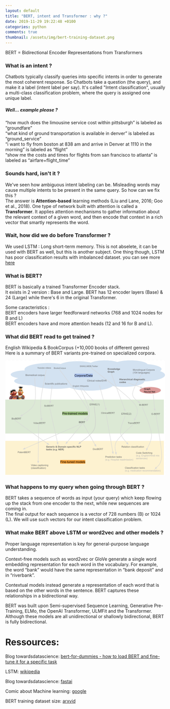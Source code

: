 ```yaml
---
layout: default
title: "BERT, intent and Transformer : why ?"
date: 2019-11-29 19:22:48 +0100
categories: python
comments: true
thumbnail: /assets/img/bert-training-dataset.png
---
```


BERT = Bidirectional Encoder Representations from Transformers

### What is an intent ?

Chatbots typically classify queries into specific intents in order to generate the most coherent response. So Chatbots take a question (the query), and make it a label (intent label per say). It's called "Intent classification", usually a multi-class classification problem, where the query is assigned one unique label.

##### Well... example please ?

“how much does the limousine service cost within pittsburgh” is labeled as “groundfare”  
“what kind of ground transportation is available in denver” is labeled as “ground_service”  
“i want to fly from boston at 838 am and arrive in Denver at 1110 in the morning” is labeled as “flight”  
“show me the costs and times for flights from san francisco to atlanta” is labeled as “airfare+flight_time”

### Sounds hard, isn't it ?

We've seen how ambiguous intent labeling can be. Misleading words may cause multiple intents to be present in the same query. So how can we fix this ?  
The answer is **Attention-based** learning methods (Liu and Lane, 2016; Goo et al., 2018). One type of network built with attention is called a **Transformer**. It applies attention mechanisms to gather information about the relevant context of a given word, and then encode that context in a rich vector that smartly represents the word.

### Wait, how did we do before Transformer ?

We used LSTM : Long short-term memory. This is not abselete, it can be used with BERT as well, but this is another subject. One thing though, LSTM has poor classification results with imbalanced dataset. you can see more [here](https://towardsdatascience.com/bert-for-dummies-step-by-step-tutorial-fb90890ffe03)

### What is BERT?

BERT is basically a trained Transformer Encoder stack.  
It exists in 2 version : Base and Large. BERT has 12 encoder layers (Base) & 24 (Large) while there's 6 in the original Transformer.

Some caracteristics :  
BERT encoders have larger feedforward networks (768 and 1024 nodes for B and L)  
BERT encoders have and more attention heads (12 and 16 for B and L).

### What did BERT read to get trained ?

English Wikipedia & BookCorpus (+10,000 books of different genres)  
Here is a summary of BERT variants pre-trained on specialized corpora.

![screenshot](/assets/img/bert-training-dataset.png)

### What happens to my query when going through BERT ?

BERT takes a sequence of words as input (your query) which keep flowing up the stack from one encoder to the next, while new sequences are coming in.  
The final output for each sequence is a vector of 728 numbers (B) or 1024 (L). We will use such vectors for our intent classification problem.

### What make BERT above LSTM or word2vec and other models ?

Proper language representation is key for general-purpose language understanding.

Context-free models such as word2vec or GloVe generate a single word embedding representation for each word in the vocabulary. For example, the word “bank” would have the same representation in “bank deposit” and in “riverbank”.

Contextual models instead generate a representation of each word that is based on the other words in the sentence. BERT captures these relationships in a bidirectional way.

BERT was built upon Semi-supervised Sequence Learning, Generative Pre-Training, ELMo, the OpenAI Transformer, ULMFit and the Transformer. Although these models are all unidirectional or shallowly bidirectional, BERT is fully bidirectional.

# Ressources:

Blog towardsdatascience: [bert-for-dummies - how to load BERT and fine-tune it for a specific task](https://towardsdatascience.com/bert-for-dummies-step-by-step-tutorial-fb90890ffe03)

LSTM: [wikipedia](https://en.wikipedia.org/wiki/Long_short-term_memory)

Blog towardsdatascience: [fastai](https://towardsdatascience.com/fastai-with-transformers-bert-roberta-xlnet-xlm-distilbert-4f41ee18ecb2)

Comic about Machine learning: [google](/assets/img/bd-ia-google.png)

BERT training dataset size: [arxvid](https://arxiv.org/pdf/1907.11692.pdf)
